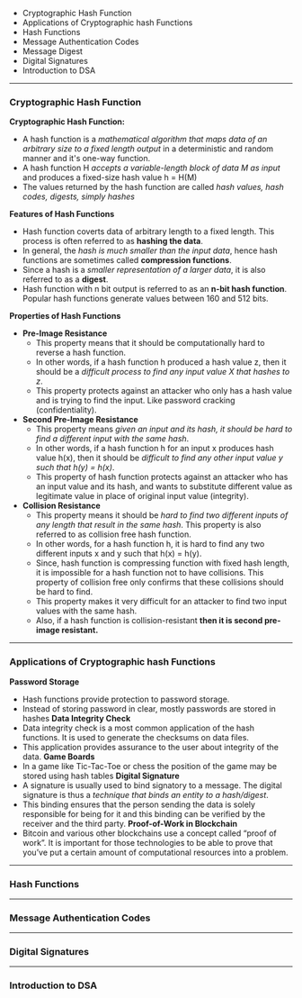 - Cryptographic Hash Function
- Applications of Cryptographic hash Functions
- Hash Functions
- Message Authentication Codes
- Message Digest
- Digital Signatures
- Introduction to DSA

---
### Cryptographic Hash Function
__Cryptographic Hash Function:__ 
- A hash function is a _mathematical algorithm that maps data of an arbitrary size to a fixed length output_ in a deterministic and random manner and it's one-way function.
- A hash function H _accepts a variable-length block of data M as input_ and produces a fixed-size hash value h = H(M)
- The values returned by the hash function are called _hash values, hash codes, digests, simply hashes_ 

__Features of Hash Functions__
- Hash function coverts data of arbitrary length to a fixed length. This process is often referred to as **hashing the data**.
-  In general, the _hash is much smaller than the input data_, hence hash functions are sometimes called **compression functions**.
-  Since a hash is a _smaller representation of a larger data_, it is also referred to as a **digest**.
-  Hash function with n bit output is referred to as an **n-bit hash function**. Popular hash functions generate values between 160 and 512 bits.

__Properties of Hash Functions__
- **Pre-Image Resistance**
	- This property means that it should be computationally hard to reverse a hash function.
	- In other words, if a hash function h produced a hash value z, then it should be a _difficult process to find any input value X that hashes to z_.
	-   This property protects against an attacker who only has a hash value and is trying to find the input. Like password cracking (confidentiality).
- **Second Pre-Image Resistance**
	- This property means _given an input and its hash, it should be hard to find a different input with the same hash_.
	-   In other words, if a hash function h for an input x produces hash value h(x), then it should be _difficult to find any other input value y such that h(y) = h(x)_.
	-   This property of hash function protects against an attacker who has an input value and its hash, and wants to substitute different value as legitimate value in place of original input value (integrity).
- **Collision Resistance**
	- This property means it should be _hard to find two different inputs of any length that result in the same hash_. This property is also referred to as collision free hash function.
	-   In other words, for a hash function h, it is hard to find any two different inputs x and y such that h(x) = h(y).
	-   Since, hash function is compressing function with fixed hash length, it is impossible for a hash function not to have collisions. This property of collision free only confirms that these collisions should be hard to find.
	-   This property makes it very difficult for an attacker to find two input values with the same hash.
	-   Also, if a hash function is collision-resistant **then it is second pre-image resistant.**
---
### Applications of Cryptographic hash Functions
__Password Storage__
- Hash functions provide protection to password storage.
-  Instead of storing password in clear, mostly passwords are stored in hashes
__Data Integrity Check__
- Data integrity check is a most common application of the hash functions. It is used to generate the checksums on data files.
- This application provides assurance to the user about integrity of the data.
**Game Boards**
- In a game like Tic-Tac-Toe or chess the position of the game may be stored using hash tables
__Digital Signature__
- A signature is usually used to bind signatory to a message. The digital signature is thus a _technique that binds an entity to a hash/digest_.
- This binding ensures that the person sending the data is solely responsible for being for it and this binding can be verified by the receiver and the third party.
__Proof-of-Work in Blockchain__
- Bitcoin and various other blockchains use a concept called “proof of work”. It is important for those technologies to be able to prove that you’ve put a certain amount of computational resources into a problem.



---
### Hash Functions


---
### Message Authentication Codes

---
### Digital Signatures
---

### Introduction to DSA

